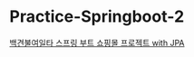 # Practice-Springboot-2
[백견불여일타 스프링 부트 쇼핑몰 프로젝트 with JPA](https://product.kyobobook.co.kr/detail/S000001624717)
